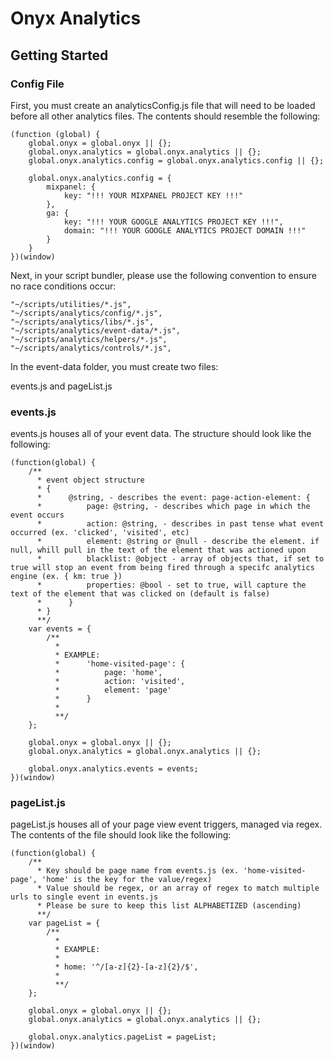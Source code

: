 # Onyx Analytics

## Getting Started

### Config File
First, you must create an analyticsConfig.js file that will need to be loaded before all other analytics files. The contents should resemble the following:

```
(function (global) {
    global.onyx = global.onyx || {};
    global.onyx.analytics = global.onyx.analytics || {};
    global.onyx.analytics.config = global.onyx.analytics.config || {};

    global.onyx.analytics.config = {
        mixpanel: {
            key: "!!! YOUR MIXPANEL PROJECT KEY !!!"
        },
        ga: {
            key: "!!! YOUR GOOGLE ANALYTICS PROJECT KEY !!!",
            domain: "!!! YOUR GOOGLE ANALYTICS PROJECT DOMAIN !!!"
        }
    }
})(window)
```

Next, in your script bundler, please use the following convention to ensure no race conditions occur:

```
"~/scripts/utilities/*.js",
"~/scripts/analytics/config/*.js",
"~/scripts/analytics/libs/*.js",
"~/scripts/analytics/event-data/*.js",
"~/scripts/analytics/helpers/*.js",
"~/scripts/analytics/controls/*.js",
```

In the event-data folder, you must create two files:

events.js and pageList.js


### events.js
events.js houses all of your event data. The structure should look like the following:

```
(function(global) {
    /**
      * event object structure
      * {
      *      @string, - describes the event: page-action-element: {
      *          page: @string, - describes which page in which the event occurs
      *          action: @string, - describes in past tense what event occurred (ex. 'clicked', 'visited', etc)
      *          element: @string or @null - describe the element. if null, whill pull in the text of the element that was actioned upon
      *          blacklist: @object - array of objects that, if set to true will stop an event from being fired through a specifc analytics engine (ex. { km: true })
      *          properties: @bool - set to true, will capture the text of the element that was clicked on (default is false)
      *      }
      * }
      **/
    var events = {
        /**
          *
          * EXAMPLE:
          *      'home-visited-page': {
          *          page: 'home',
          *          action: 'visited',
          *          element: 'page'
          *      }
          *
          **/
    };

    global.onyx = global.onyx || {};
    global.onyx.analytics = global.onyx.analytics || {};

    global.onyx.analytics.events = events;
})(window)
```

### pageList.js
pageList.js houses all of your page view event triggers, managed via regex. The contents of the file should look like the following:

```
(function(global) {
    /**
      * Key should be page name from events.js (ex. 'home-visited-page', 'home' is the key for the value/regex)
      * Value should be regex, or an array of regex to match multiple urls to single event in events.js
      * Please be sure to keep this list ALPHABETIZED (ascending)
      **/
    var pageList = {
        /**
          *
          * EXAMPLE:
          *
          * home: '^/[a-z]{2}-[a-z]{2}/$',
          *
          **/
    };

    global.onyx = global.onyx || {};
    global.onyx.analytics = global.onyx.analytics || {};

    global.onyx.analytics.pageList = pageList;
})(window)
```